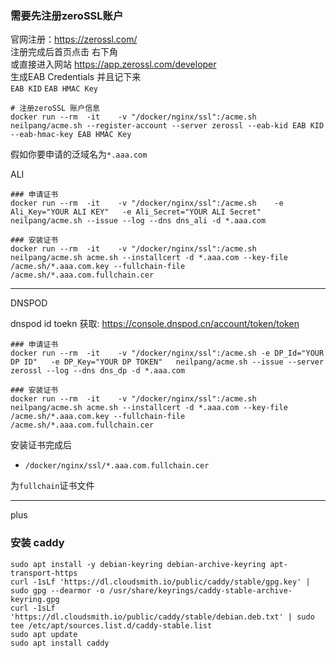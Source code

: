 ### 需要先注册zeroSSL账户
官网注册：https://zerossl.com/  
注册完成后首页点击 右下角  
或直接进入网站 https://app.zerossl.com/developer  
生成EAB Credentials 并且记下来  
`EAB KID` `EAB HMAC Key`

```shell
# 注册zeroSSL 账户信息
docker run --rm  -it    -v "/docker/nginx/ssl":/acme.sh neilpang/acme.sh --register-account --server zerossl --eab-kid EAB KID --eab-hmac-key EAB HMAC Key
```
假如你要申请的泛域名为`*.aaa.com`

ALI
```shell
### 申请证书
docker run --rm  -it    -v "/docker/nginx/ssl":/acme.sh    -e Ali_Key="YOUR ALI KEY"   -e Ali_Secret="YOUR ALI Secret"   neilpang/acme.sh --issue --log --dns dns_ali -d *.aaa.com

### 安装证书
docker run --rm  -it    -v "/docker/nginx/ssl":/acme.sh    neilpang/acme.sh acme.sh --installcert -d *.aaa.com --key-file /acme.sh/*.aaa.com.key --fullchain-file /acme.sh/*.aaa.com.fullchain.cer

```

---
DNSPOD

dnspod id toekn 获取: https://console.dnspod.cn/account/token/token

```shell
### 申请证书
docker run --rm  -it    -v "/docker/nginx/ssl":/acme.sh -e DP_Id="YOUR DP ID"   -e DP_Key="YOUR DP TOKEN"   neilpang/acme.sh --issue --server zerossl --log --dns dns_dp -d *.aaa.com

### 安装证书
docker run --rm  -it    -v "/docker/nginx/ssl":/acme.sh    neilpang/acme.sh acme.sh --installcert -d *.aaa.com --key-file /acme.sh/*.aaa.com.key --fullchain-file /acme.sh/*.aaa.com.fullchain.cer
```

安装证书完成后

- `/docker/nginx/ssl/*.aaa.com.fullchain.cer`  

为`fullchain`证书文件

---
plus
### 安装 caddy

```shell
sudo apt install -y debian-keyring debian-archive-keyring apt-transport-https
curl -1sLf 'https://dl.cloudsmith.io/public/caddy/stable/gpg.key' | sudo gpg --dearmor -o /usr/share/keyrings/caddy-stable-archive-keyring.gpg
curl -1sLf 'https://dl.cloudsmith.io/public/caddy/stable/debian.deb.txt' | sudo tee /etc/apt/sources.list.d/caddy-stable.list
sudo apt update
sudo apt install caddy
```

